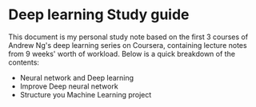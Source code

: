 # Deep learning Study guide

This document is my personal study note based on the first 3 courses of Andrew Ng's deep learning series on Coursera, containing lecture notes from 9 weeks' worth of workload. Below is a quick breakdown of the contents:

- Neural network and Deep learning
- Improve Deep neural network
- Structure you Machine Learning project 
